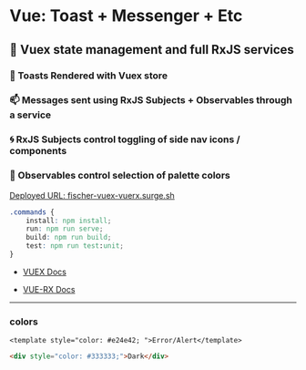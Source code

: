 # Vue: Toast + Messenger + Etc

##  🔨 Vuex state management and full RxJS services

### 🍞 Toasts Rendered with Vuex store 

### 📫 Messages sent using RxJS Subjects + Observables through a service

### 🌀 RxJS Subjects control toggling of side nav icons / components

### 🎨 Observables control selection of palette colors

[Deployed URL: fischer-vuex-vuerx.surge.sh](http://fischer-vuex-vuerx.surge.sh/)

```css
.commands {
    install: npm install;
    run: npm run serve;
    build: npm run build;
    test: npm run test:unit;
}
```

- [VUEX Docs](https://next.vuex.vuejs.org/guide/actions.html)

- [VUE-RX Docs](https://github.com/vuejs/vue-rx)

------

### colors

```vue
<template style="color: #e24e42; ">Error/Alert</template>
```

```html
<div style="color: #333333;">Dark</div>
```


